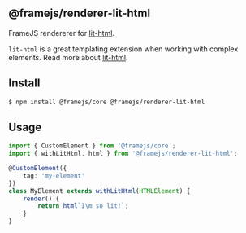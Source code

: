 ## @framejs/renderer-lit-html

FrameJS rendererer for [lit-html](https://github.com/Polymer/lit-html).

`lit-html` is a great templating extension when working with complex elements.
Read more about [lit-html](https://github.com/Polymer/lit-html).

## Install

```sh
$ npm install @framejs/core @framejs/renderer-lit-html
```

## Usage

```ts
import { CustomElement } from '@framejs/core';
import { withLitHtml, html } from '@framejs/renderer-lit-html';

@CustomElement({
    tag: 'my-element'
})
class MyElement extends withLitHtml(HTMLElement) {
    render() {
        return html`I\m so lit!`;
    }
}
```